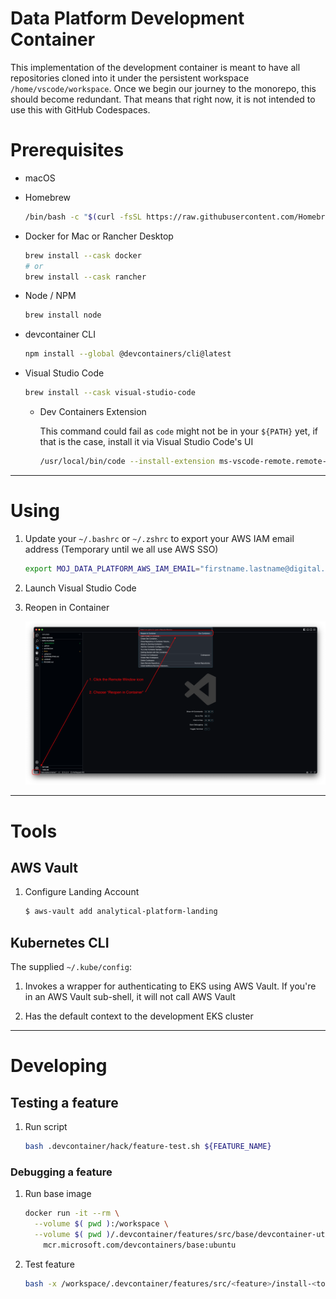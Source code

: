 # Data Platform Development Container

This implementation of the development container is meant to have all repositories cloned into it under the persistent workspace `/home/vscode/workspace`. Once we begin our journey to the monorepo, this should become redundant. That means that right now, it is not intended to use this with GitHub Codespaces.

# Prerequisites

* macOS

* Homebrew

    ```bash
    /bin/bash -c "$(curl -fsSL https://raw.githubusercontent.com/Homebrew/install/HEAD/install.sh)"
    ```

* Docker for Mac or Rancher Desktop

    ```bash
    brew install --cask docker
    # or
    brew install --cask rancher
    ```

* Node / NPM

    ```bash
    brew install node
    ```

* devcontainer CLI

    ```bash
    npm install --global @devcontainers/cli@latest
    ```

* Visual Studio Code

    ```bash
    brew install --cask visual-studio-code
    ```

  * Dev Containers Extension

    This command could fail as `code` might not be in your `${PATH}` yet, if that is the case, install it via Visual Studio Code's UI

    ```bash
    /usr/local/bin/code --install-extension ms-vscode-remote.remote-containers
    ```

---

# Using

1. Update your `~/.bashrc` or `~/.zshrc` to export your AWS IAM email address (Temporary until we all use AWS SSO)

    ```bash
    export MOJ_DATA_PLATFORM_AWS_IAM_EMAIL="firstname.lastname@digital.justice.gov.uk"
    ```

1. Launch Visual Studio Code

1. Reopen in Container

    ![image info](./img/vscode-devcontainer-ui.png)

---

# Tools

## AWS Vault

1. Configure Landing Account

    ```bash
    $ aws-vault add analytical-platform-landing
    ```

## Kubernetes CLI

The supplied `~/.kube/config`:

  1. Invokes a wrapper for authenticating to EKS using AWS Vault. If you're in an AWS Vault sub-shell, it will not call AWS Vault

  1. Has the default context to the development EKS cluster

---

# Developing

## Testing a feature

1. Run script

    ```bash
    bash .devcontainer/hack/feature-test.sh ${FEATURE_NAME}
    ```

### Debugging a feature

1. Run base image

    ```bash
    docker run -it --rm \
      --volume $( pwd ):/workspace \
      --volume $( pwd )/.devcontainer/features/src/base/devcontainer-utils:/usr/local/bin/devcontainer-utils \
        mcr.microsoft.com/devcontainers/base:ubuntu
    ```

1. Test feature

    ```bash
    bash -x /workspace/.devcontainer/features/src/<feature>/install-<tool>.sh
    ```
